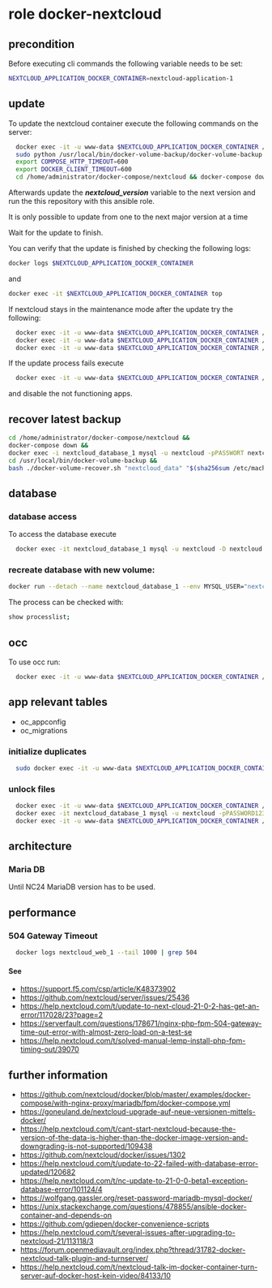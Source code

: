 # role docker-nextcloud

## precondition

Before executing cli commands the following variable needs to be set:

```bash
NEXTCLOUD_APPLICATION_DOCKER_CONTAINER=nextcloud-application-1
```

## update

To update the nextcloud container execute the following commands on the server:
```bash
  docker exec -it -u www-data $NEXTCLOUD_APPLICATION_DOCKER_CONTAINER /var/www/html/occ maintenance:mode --on
  sudo python /usr/local/bin/docker-volume-backup/docker-volume-backup.py
  export COMPOSE_HTTP_TIMEOUT=600
  export DOCKER_CLIENT_TIMEOUT=600
  cd /home/administrator/docker-compose/nextcloud && docker-compose down
```

Afterwards update the ***nextcloud_version*** variable to the next version and run the this repository with this ansible role.

It is only possible to update from one to the next major version at a time

Wait for the update to finish.

You can verify that the update is finished by checking the following logs:

```bash
docker logs $NEXTCLOUD_APPLICATION_DOCKER_CONTAINER
```

and

```bash
docker exec -it $NEXTCLOUD_APPLICATION_DOCKER_CONTAINER top
```

If nextcloud stays in the maintenance mode after the update try the following:

```bash
  docker exec -it -u www-data $NEXTCLOUD_APPLICATION_DOCKER_CONTAINER /var/www/html/occ maintenance:mode --on
  docker exec -it -u www-data $NEXTCLOUD_APPLICATION_DOCKER_CONTAINER /var/www/html/occ upgrade
  docker exec -it -u www-data $NEXTCLOUD_APPLICATION_DOCKER_CONTAINER /var/www/html/occ maintenance:mode --off
```

If the update process fails execute

```bash
  docker exec -it -u www-data $NEXTCLOUD_APPLICATION_DOCKER_CONTAINER /var/www/html/occ maintenance:repair
```

and disable the not functioning apps.

## recover latest backup
```bash
cd /home/administrator/docker-compose/nextcloud &&
docker-compose down &&
docker exec -i nextcloud_database_1 mysql -u nextcloud -pPASSWORT nextcloud < "/Backups/$(sha256sum /etc/machine-id | head -c 64)/docker-volume-backup/latest/nextcloud_database/sql/backup.sql" &&
cd /usr/local/bin/docker-volume-backup &&
bash ./docker-volume-recover.sh "nextcloud_data" "$(sha256sum /etc/machine-id | head -c 64)"
```

## database
### database access
To access the database execute
```bash
  docker exec -it nextcloud_database_1 mysql -u nextcloud -D nextcloud -p
```

### recreate database with new volume:
```bash
docker run --detach --name nextcloud_database_1 --env MYSQL_USER="nextcloud" --env MYSQL_PASSWORD=PASSWORD --env MYSQL_ROOT_PASSWORD=PASSWORD --env MYSQL_DATABASE="nextcloud" -v nextcloud_database:/var/lib/mysql
```

The process can be checked with:

```bash
show processlist;
```

## occ

To use occ run:

```bash
  docker exec -it -u www-data $NEXTCLOUD_APPLICATION_DOCKER_CONTAINER /var/www/html/occ
```

## app relevant tables
- oc_appconfig
- oc_migrations

### initialize duplicates

```bash
  sudo docker exec -it -u www-data $NEXTCLOUD_APPLICATION_DOCKER_CONTAINER /var/www/html/occ duplicates:find-all --output
```

### unlock files
```bash
  docker exec -it -u www-data $NEXTCLOUD_APPLICATION_DOCKER_CONTAINER /var/www/html/occ maintenance:mode --on
  docker exec -it nextcloud_database_1 mysql -u nextcloud -pPASSWORD1234132 -D nextcloud -e "delete from oc_file_locks where 1"
  docker exec -it -u www-data $NEXTCLOUD_APPLICATION_DOCKER_CONTAINER /var/www/html/occ maintenance:mode --off
```

## architecture
### Maria DB
Until NC24 MariaDB version has to be used.

## performance
### 504 Gateway Timeout

```bash
  docker logs nextcloud_web_1 --tail 1000 | grep 504
```

#### See
- https://support.f5.com/csp/article/K48373902
- https://github.com/nextcloud/server/issues/25436
- https://help.nextcloud.com/t/update-to-next-cloud-21-0-2-has-get-an-error/117028/23?page=2
- https://serverfault.com/questions/178671/nginx-php-fpm-504-gateway-time-out-error-with-almost-zero-load-on-a-test-se
- https://help.nextcloud.com/t/solved-manual-lemp-install-php-fpm-timing-out/39070

## further information
- https://github.com/nextcloud/docker/blob/master/.examples/docker-compose/with-nginx-proxy/mariadb/fpm/docker-compose.yml
- https://goneuland.de/nextcloud-upgrade-auf-neue-versionen-mittels-docker/
- https://help.nextcloud.com/t/cant-start-nextcloud-because-the-version-of-the-data-is-higher-than-the-docker-image-version-and-downgrading-is-not-supported/109438
- https://github.com/nextcloud/docker/issues/1302
- https://help.nextcloud.com/t/update-to-22-failed-with-database-error-updated/120682
- https://help.nextcloud.com/t/nc-update-to-21-0-0-beta1-exception-database-error/101124/4
- https://wolfgang.gassler.org/reset-password-mariadb-mysql-docker/
- https://unix.stackexchange.com/questions/478855/ansible-docker-container-and-depends-on
- https://github.com/gdiepen/docker-convenience-scripts
- https://help.nextcloud.com/t/several-issues-after-upgrading-to-nextcloud-21/113118/3
- https://forum.openmediavault.org/index.php?thread/31782-docker-nextcloud-talk-plugin-and-turnserver/
- https://help.nextcloud.com/t/nextcloud-talk-im-docker-container-turn-server-auf-docker-host-kein-video/84133/10
